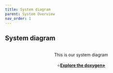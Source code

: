 ```yaml
---
title: System diagram
parent: System Overview
nav_order: 1
---
```


## System diagram
<p align="center">
    <br>
    This is our system diagram
    <br />
    <br />
    ⭐️<a href="https://omarjabri7.github.io/Cycle_Buddy/"><strong>Explore the doxygen»</strong></a>
